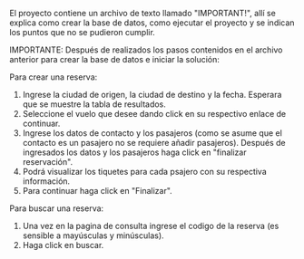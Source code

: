El proyecto contiene un archivo de texto llamado "IMPORTANT!", 
allí se explica como crear la base de datos, como ejecutar el 
proyecto y se indican los puntos que no se pudieron cumplir.

IMPORTANTE: Después de realizados los pasos contenidos en el archivo anterior para crear la base de datos e iniciar la solución:

Para crear una reserva:

1. Ingrese la ciudad de origen, la ciudad de destino y la fecha. Esperara que se muestre la tabla de resultados.
2. Seleccione el vuelo que desee dando click en su respectivo enlace de continuar.
3. Ingrese los datos de contacto y los pasajeros (como se asume que el contacto es un pasajero no se requiere añadir pasajeros).
  Después de ingresados los datos y los pasajeros haga click en "finalizar reservación".
4. Podrá visualizar los tiquetes para cada psajero con su respectiva información.
5. Para continuar haga click en "Finalizar".

Para buscar una reserva:

1. Una vez en la pagina de consulta ingrese el codigo de la reserva (es sensible a mayúsculas y minúsculas).
2. Haga click en buscar.
